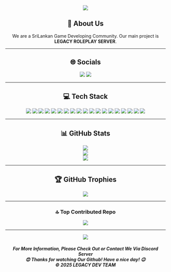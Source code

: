 <div align="center">

<img src="https://readme-typing-svg.herokuapp.com?font=Quicksand&color=66bb6a&size=50&center=true&vCenter=true&height=60&width=700&lines=Hello+%F0%9F%91%8B;We'Are+LEGACY+DEV+TEAM;Welcome+To+Our+GitHub!;Ok...+Let's+go!" />

## 💫 About Us  

We are a SriLankan Game Developing Community. Our main project is **LEGACY ROLEPLAY SERVER**.

---

## 🌐 Socials  
<a href="https://discord.gg/dUPwqtDAkz"><img src="https://img.shields.io/badge/Discord-%237289DA.svg?logo=discord&logoColor=white" /></a>
<a href="https://youtube.com/@@LegacyDevTeam69"><img src="https://img.shields.io/badge/YouTube-%23FF0000.svg?logo=YouTube&logoColor=white" /></a>

---

## 💻 Tech Stack  
<img src="https://img.shields.io/badge/lua-%232C2D72.svg?style=for-the-badge&logo=lua&logoColor=white" />
<img src="https://img.shields.io/badge/html5-%23E34F26.svg?style=for-the-badge&logo=html5&logoColor=white" />
<img src="https://img.shields.io/badge/java-%23ED8B00.svg?style=for-the-badge&logo=openjdk&logoColor=white" />
<img src="https://img.shields.io/badge/javascript-%23323330.svg?style=for-the-badge&logo=javascript&logoColor=%23F7DF1E" />
<img src="https://img.shields.io/badge/react-%2320232a.svg?style=for-the-badge&logo=react&logoColor=%2361DAFB" />
<img src="https://img.shields.io/badge/typescript-%23007ACC.svg?style=for-the-badge&logo=typescript&logoColor=white" />
<img src="https://img.shields.io/badge/glitch-%233333FF.svg?style=for-the-badge&logo=glitch&logoColor=white" />
<img src="https://img.shields.io/badge/AWS-%23FF9900.svg?style=for-the-badge&logo=amazon-aws&logoColor=white" />
<img src="https://img.shields.io/badge/azure-%230072C6.svg?style=for-the-badge&logo=microsoftazure&logoColor=white" />
<img src="https://img.shields.io/badge/sqlite-%2307405e.svg?style=for-the-badge&logo=sqlite&logoColor=white" />
<img src="https://img.shields.io/badge/MongoDB-%234ea94b.svg?style=for-the-badge&logo=mongodb&logoColor=white" />
<img src="https://img.shields.io/badge/Adobe%20After%20Effects-9999FF.svg?style=for-the-badge&logo=Adobe%20After%20Effects&logoColor=white" />
<img src="https://img.shields.io/badge/adobe%20illustrator-%23FF9A00.svg?style=for-the-badge&logo=adobe%20illustrator&logoColor=white" />
<img src="https://img.shields.io/badge/Adobe%20Lightroom-31A8FF.svg?style=for-the-badge&logo=Adobe%20Lightroom&logoColor=white" />
<img src="https://img.shields.io/badge/adobe%20photoshop-%2331A8FF.svg?style=for-the-badge&logo=adobe%20photoshop&logoColor=white" />
<img src="https://img.shields.io/badge/figma-%23F24E1E.svg?style=for-the-badge&logo=figma&logoColor=white" />
<img src="https://img.shields.io/badge/SketchUp-005F9E?style=for-the-badge&logo=sketchup&logoColor=white" />
<img src="https://img.shields.io/badge/git-%23F05033.svg?style=for-the-badge&logo=git&logoColor=white" />
<img src="https://img.shields.io/badge/github-%23121011.svg?style=for-the-badge&logo=github&logoColor=white" />

---

## 📊 GitHub Stats  
<img src="https://github-readme-stats.vercel.app/api?username=LEGACY6969&theme=dark&hide_border=false&include_all_commits=false&count_private=false" /><br/>
<img src="https://nirzak-streak-stats.vercel.app/?user=LEGACY6969&theme=dark&hide_border=false" /><br/>
<img src="https://github-readme-stats.vercel.app/api/top-langs/?username=LEGACY6969&theme=dark&hide_border=false&include_all_commits=false&count_private=false&layout=compact" />

---

## 🏆 GitHub Trophies  
<img src="https://github-profile-trophy.vercel.app/?username=LEGACY6969&theme=radical&no-frame=true&no-bg=true&margin-w=4" />

---

### 🔝 Top Contributed Repo  
<img src="https://github-contributor-stats.vercel.app/api?username=LEGACY6969&limit=5&theme=shadow_blue&combine_all_yearly_contributions=true" />

---

[![](https://visitcount.itsvg.in/api?id=LEGACY6969&icon=6&color=4)](https://visitcount.itsvg.in)

<!-- Proudly created with GPRM ( https://gprm.itsvg.in ) -->

<h5 align="center">For More Information, Please Check Out or Contact We Via Discord Server <br>😍 Thanks for watching Our Github! Have a nice day! 😉<br>© 2025 LEGACY DEV TEAM</h5>

</div>
